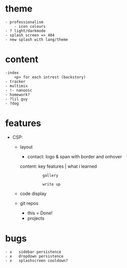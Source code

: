# theme
    - professionalism
        - icon colours
    - ? light/darkmode
    - splash screen => 404
    - new splash with lang/theme
# content
    -index
        <p> for each intrest (backstory)
    - tracker
    - multimix
    - !- nanoosc
    - homework?
    - ?lil guy
    - ?dog
# features
- CSP:
<meta http-equiv="Content-Security-Policy" content="
  default-src 'self';
  script-src 'self';
  style-src 'self' 'unsafe-inline';
  img-src 'self' data:;
  object-src 'none';
">

    - layout
        - contact:
        logo & span with border and onhover

        content:
            key features | what i learned

                    gallery

                    write up
        
    - code display

    - git repos
        - this = Done!
        - projects

# bugs
    - x   sidebar persistence
    - x   dropdown persistence
    - x   splashscreen cooldown?
